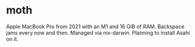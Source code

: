 # moth

Apple MacBook Pro from 2021
with an M1 and 16 GiB of RAM.
Backspace jams every now and then.
Managed via nix-darwin.
Planning to install Asahi on it.

